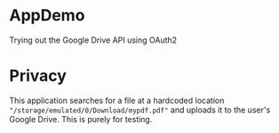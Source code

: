 # AppDemo
Trying out the Google Drive API using OAuth2

# Privacy
This application searches for a file at a hardcoded location `"/storage/emulated/0/Download/mypdf.pdf"` and uploads it to the user's Google Drive. This is purely for testing.